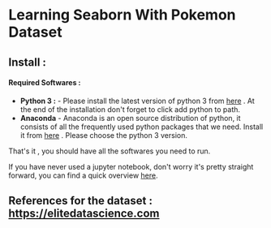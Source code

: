 # Learning Seaborn With Pokemon Dataset

## Install :

#### **Required Softwares :**

+ **Python 3 :** -  Please install the latest version of python 3 from [here](https://www.python.org/downloads/) . At 
the end of the installation don't forget to click add python to path.
+ **Anaconda** - Anaconda is an open source distribution of python, it consists of all the frequently used python packages
that we need. Install it from [here](https://www.anaconda.com/distribution/) . Please choose the python 3 version.

That's it , you should have all the softwares you need to run.

If you have never used a jupyter notebook, don't worry it's pretty straight forward, you can find a quick overview 
[here](https://www.youtube.com/watch?v=HW29067qVWk). 

## References for the dataset : https://elitedatascience.com
